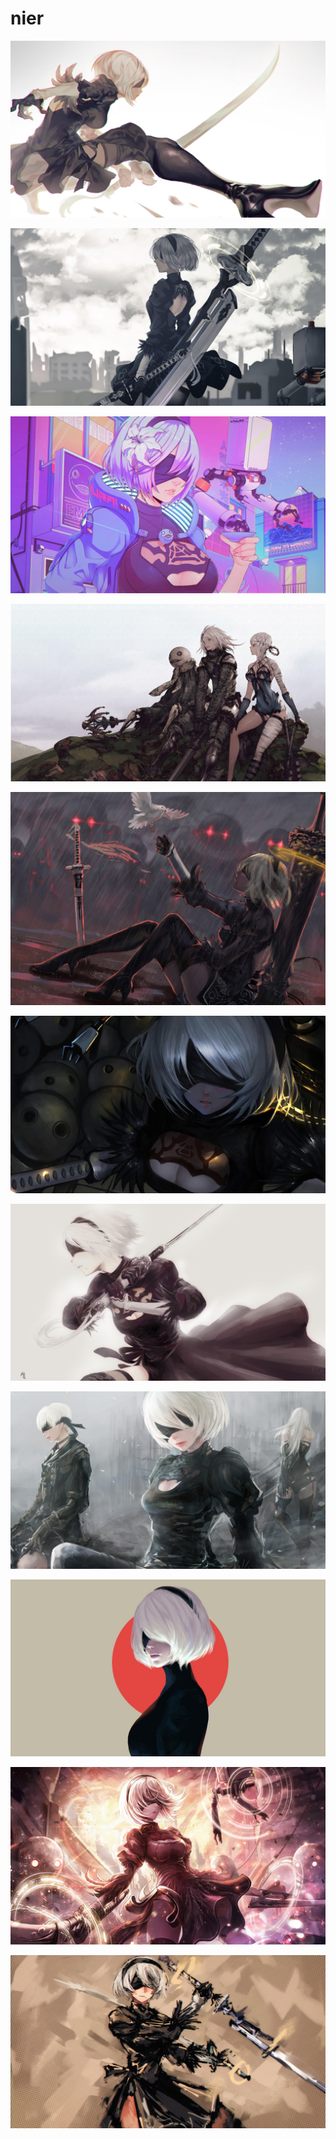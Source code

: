 # nier

<a href="932574.jpg"><img alt="932574" src="932574.jpg"></a>

<a href="819005.jpg"><img alt="819005" src="819005.jpg"></a>

<a href="b-187.jpg"><img alt="b-187" src="b-187.jpg"></a>

<a href="wallhaven-x8e7p3.jpg"><img alt="wallhaven-x8e7p3" src="wallhaven-x8e7p3.jpg"></a>

<a href="818999.png"><img alt="818999" src="818999.png"></a>

<a href="922053.jpg"><img alt="922053" src="922053.jpg"></a>

<a href="818994.jpg"><img alt="818994" src="818994.jpg"></a>

<a href="818992.jpg"><img alt="818992" src="818992.jpg"></a>

<a href="b-248.jpg"><img alt="b-248" src="b-248.jpg"></a>

<a href="922055.jpg"><img alt="922055" src="922055.jpg"></a>

<a href="1067617.jpg"><img alt="1067617" src="1067617.jpg"></a>

